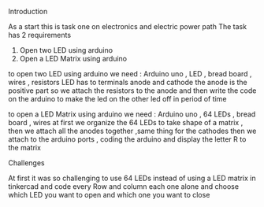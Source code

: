 Introduction

As a start this is task one on electronics and electric power path 
The task has 2 requirements
1) Open two LED using arduino
2) Open a LED Matrix using arduino
   


to open two LED using arduino we need : Arduino uno , LED , bread board , wires , resistors
LED has to terminals anode and cathode the anode is the positive part so we attach the resistors to the anode 
and then write the code on the arduino to make the led on the other led off in period of time



to open a LED Matrix using arduino we need : Arduino uno , 64 LEDs , bread board , wires
at first we organize the 64 LEDs to take shape of a matrix , then we attach all the anodes together ,same thing for the cathodes
then we attach to the arduino ports , coding the arduino and display the letter R to the matrix



Challenges 
 
At first it was so challenging to use 64 LEDs instead of using a LED matrix in tinkercad and code every Row and column each one alone and choose which LED you want to open and which one you want to close






